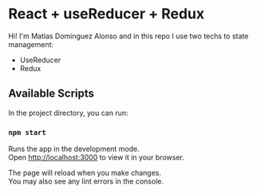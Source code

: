 # React + useReducer + Redux

Hi! I'm Matias Dominguez Alonso and in this repo I use two techs to state management:

- UseReducer
- Redux

## Available Scripts

In the project directory, you can run:

### `npm start`

Runs the app in the development mode.\
Open [http://localhost:3000](http://localhost:3000) to view it in your browser.

The page will reload when you make changes.\
You may also see any lint errors in the console.
